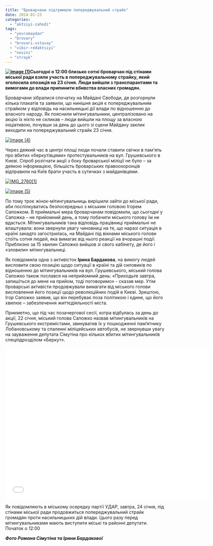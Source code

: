 ```yaml
---
title: "Броварчани підтримали попереджувальний страйк"
date: 2014-01-23
categories: 
  - "aktsiyi-zahodi"
tags: 
  - "yevromaydan"
  - "brovary"
  - "brovari-vstavay"
  - "vibir-redaktsiyi"
  - "novini"
  - "strayk"
---
```


**[![image (1)](https://mpz.brovary.org/wp-content/uploads/2014/01/image-1.jpeg)](https://mpz.brovary.org/wp-content/uploads/2014/01/image-1.jpeg)Сьогодні о 12:00 близько сотні броварчан під стінами міської ради взяли участь в попереджувальному страйку, який оголосила опозиція на 23 січня. Люди вийшли з транспарантами та вимогами до влади припинити вбивства власних громадян.**   

Броварчани зібралися спочатку на Майдані Свободи, де розгорнули кілька плакатів та заявили, що нинішня акція є попереджувальним страйком у відповідь на насильницькі дії влади по відношенню до власного народу. Як пояснили мітингувальники, централізовано на акцію їх ніхто не скликав – люди вийшли на площу за власною ініціативою, почувши за день до цього зі сцени Майдану заклик виходити на попереджувальний страйк 23 січня.

[![image (4)](https://mpz.brovary.org/wp-content/uploads/2014/01/image-4.jpeg)](https://mpz.brovary.org/wp-content/uploads/2014/01/image-4.jpeg)

Через деякий час в центрі площі люди почали ставити свічки в пам'ять про вбитих «беркутівцями» протестувальників на вул. Грушевського в Києві. Спроб розігнати акції з боку броварської міліції не було – за деякою інформацією, більшість броварських правоохоронців відправили на Київ брати участь в сутичках з майданівцями.

[![IMG_2760[1]](https://mpz.brovary.org/wp-content/uploads/2014/01/IMG_27601.jpg)](https://mpz.brovary.org/wp-content/uploads/2014/01/IMG_27601.jpg)

[![image (5)](https://mpz.brovary.org/wp-content/uploads/2014/01/image-5.jpeg)](https://mpz.brovary.org/wp-content/uploads/2014/01/image-5.jpeg)

По тому троє жінок-мітингувальниць вирішили зайти до міської ради, аби поспілкуватись безпосередньо з міським головою Ігорем Сапожком. В приймальні мера броварчанам повідомили, що сьогодні у Сапожка – не прийомний день, а тому побачити міського голову їм не вдасться. Мітингувальників така відповідь працівниці приймальні не влаштувала: вони звернули увагу чиновниці на те, що наразі ситуація в країні занадто загострилась, на Майдані під вікнами міського голови стоїть сотня людей, яка вимагає від нього реакції на вчорашні події. Приблизно за 15 хвилин Сапожко вийшов зі свого кабінету, де його і «зловили» мітингувальниці.

Як повідомила одна з активісток **Ірина Бардакова**, на вимогу людей висловити свою позицію щодо ситуації в країні та дій силовиків по відношенню до мітингувальників на вул. Грушевського, міський голова Сапожко також послався на неприйомний день: «Приходьте завтра, запишіться до мене на прийом, тоді поговоримо» - сказав мер. Утім броварські активісти продовжували вимагати від міського голови висловлення його позиції щодо революційних подій в Києві. Зрештою, Ігор Сапожко заявив, що він перебуває поза політикою і єдине, що його хвилює – забезпечення життєдіяльності міста.

Прикметно, що під час позачергової сесії, котра відбулась за день до акції, 22 січня, міський голова Сапожко назвав мітингувальників на Грушевського екстремістами, звинуватив їх у пошкодженні пам’ятнику Лобановському та спаленні міліцейських автобусів, не звернувши увагу на зауваження депутата Сімутіна про кількох вбитих мітингувальників спецпідрозділом «Беркут».

<iframe src="//www.youtube.com/embed/kY_6rFftoQU" height="480" width="640" allowfullscreen frameborder="0"></iframe>

Як повідомляють в міському осередку партії УДАР, завтра, 24 січня, під стінами міської ради продовжиться попереджувальний страйк громадян проти насильницьких дій влади. Цього разу перед мітингувальниками мають виступити міські та районні депутати. Початок о 12:00

**_Фото Романа Сімутіна та Ірини Бардакової_**
